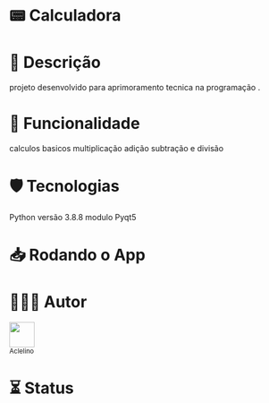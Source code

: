 # 📟 Calculadora

# 📝 Descrição

projeto desenvolvido para aprimoramento tecnica na programação
.
# 🏹 Funcionalidade 

 calculos basicos multiplicação adição subtração e divisão

# 🛡 Tecnologias 
Python versão 3.8.8
modulo Pyqt5 

# 📥 Rodando o App

# 👨🏿‍🚀 Autor 

[<img src="https://avatars.githubusercontent.com/u/13538814?v=4" width=45><br><sub> Aclelino </sub>](https://www.github.com/aclelino)
<br>

# ⏳ Status


